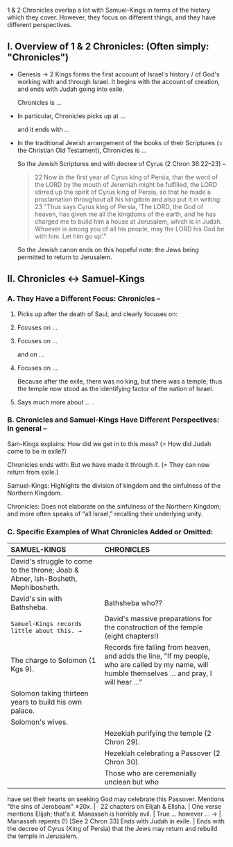 
1 & 2 Chronicles overlap a lot with Samuel-Kings in terms of the history which they cover. However, they focus on different things, and they have different perspectives.

## I. Overview of 1 & 2 Chronicles: (Often simply: "Chronicles")

* Genesis → 2 Kings forms the first account of Israel's history / of God's working with and through Israel. It begins with the account of creation, and ends with Judah going into exile.

   Chronicles is …

* In particular, Chronicles picks up at …

   and it ends with …

* In the traditional Jewish arrangement of the books of their Scriptures (= the Christian Old Testament), Chronicles is …

   So the Jewish Scriptures end with decree of Cyrus (2 Chron 36:22–23) –

   > 22 Now in the first year of Cyrus king of Persia, that the word of the LORD by the mouth of Jeremiah might be fulfilled, the LORD stirred up the spirit of Cyrus king of Persia, so that he made a proclamation throughout all his kingdom and also put it in writing: 23 "Thus says Cyrus king of Persia, 'The LORD, the God of heaven, has given me all the kingdoms of the earth, and he has charged me to build him a house at Jerusalem, which is in Judah. Whoever is among you of all his people, may the LORD his God be with him. Let him go up’."

   So the Jewish canon ends on this hopeful note: the Jews being permitted to return to Jerusalem.

## II. Chronicles ↔ Samuel-Kings

### A. They Have a Different Focus: Chronicles –

1. Picks up after the death of Saul, and clearly focuses on:

2. Focuses on …

3. Focuses on …

   and on …

4. Focuses on …

   Because after the exile, there was no king, but there was a temple; thus the temple now stood as the identifying factor of the nation of Israel.

5. Says much more about … .

### B. Chronicles and Samuel-Kings Have Different Perspectives: In general –

Sam-Kings explains: How did we get in to this mess? (= How did Judah come to be in exile?)

Chronicles ends with: But we have made it through it. (= They can now return from exile.)

Samuel-Kings: Highlights the division of kingdom and the sinfulness of the Northern Kingdom.

Chronicles: Does not elaborate on the sinfulness of the Northern Kingdom; and more often speaks of “all Israel,” recalling their underlying unity.

### C. Specific Examples of What Chronicles Added or Omitted:

SAMUEL-KINGS | CHRONICLES
:--- | :---
David's struggle to come to the throne; Joab & Abner, Ish-Bosheth, Mephibosheth. | &nbsp;
David's sin with Bathsheba. | Bathsheba who??
`Samuel-Kings records little about this. →` | David's massive preparations for the construction of the temple (eight chapters!)
The charge to Solomon (1 Kgs 9). | Records fire falling from heaven, and adds the line, "If my people, who are called by my name, will humble themselves … and pray, I will hear …"
Solomon taking thirteen years to build his own palace. | &nbsp;
Solomon's wives. | &nbsp;
&nbsp; | Hezekiah purifying the temple (2 Chron 29).
&nbsp; | Hezekiah celebrating a Passover (2 Chron 30).
&nbsp; | Those who are ceremonially unclean but who
 have set their hearts on seeking God may celebrate this Passover.
Mentions "the sins of Jeroboam" ±20x. | &nbsp;
22 chapters on Elijah & Elisha. | One verse mentions Elijah; that's it.
Manasseh is horribly evil. | True … however …
→ | Manasseh repents (!) [See 2 Chron 33]
Ends with Judah in exile. | Ends with the decree of Cyrus (King of Persia) that the Jews may return and rebuild the temple in Jerusalem.
